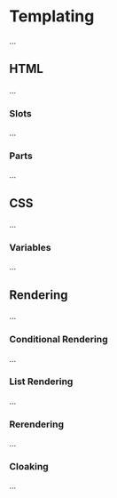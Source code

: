 # Templating

...

## HTML

...

### Slots

...

### Parts

...

## CSS

...

### Variables

...

## Rendering

...

### Conditional Rendering

...

### List Rendering

...

### Rerendering

...

### Cloaking

...
